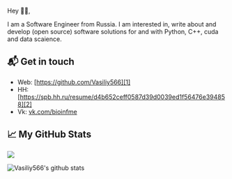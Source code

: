 Hey 👋🏻,

I am a Software Engineer from Russia. I am interested in, write about and develop (open source) software solutions for and with Python, C++, cuda and data scaience.

## 📬 Get in touch

- Web: [https://github.com/Vasiliy566][1]
- HH: [https://spb.hh.ru/resume/d4b652ceff0587d39d0039ed1f56476e394858][2]
- Vk: [vk.com/bioinfme][3]


## &#x1f4c8; My GitHub Stats

<a href="https://github.com/natterstefan/natterstefan">
  <img align="center" src="https://github-readme-stats.vercel.app/api/top-langs/?username=natterstefan&hide=java,html&title_color=ffffff&text_color=c9cacc&icon_color=2bbc8a&bg_color=1d1f21" />
</a>

![Vasiliy566's github stats](https://github-readme-stats.vercel.app/api?username=Vasiliy566&show_icons=true)

[1]: https://github.com/Vasiliy566
[2]: https://spb.hh.ru/resume/d4b652ceff0587d39d0039ed1f56476e394858
[3]: vk.com/bioinfme
